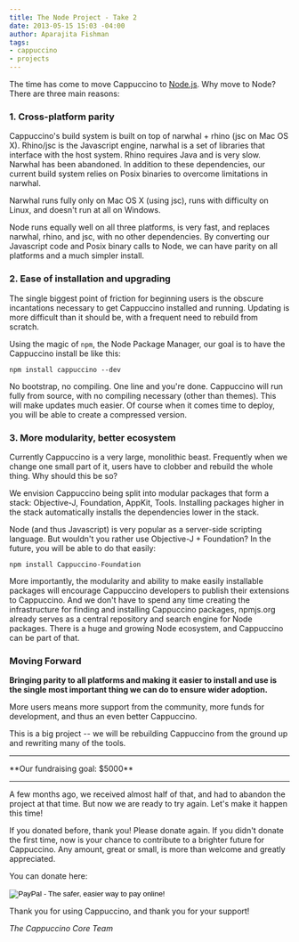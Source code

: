 ```yaml
---
title: The Node Project - Take 2
date: 2013-05-15 15:03 -04:00
author: Aparajita Fishman
tags:
- cappuccino
- projects
---
```


The time has come to move Cappuccino to [Node.js](nodejs.org). Why move to Node? There are three main reasons:

### 1. Cross-platform parity

Cappuccino's build system is built on top of narwhal + rhino (jsc on Mac OS X). Rhino/jsc is the Javascript engine, narwhal is a set of libraries that interface with the host system. Rhino requires Java and is very slow. Narwhal has been abandoned. In addition to these dependencies, our current build system relies on Posix binaries to overcome limitations in narwhal.

Narwhal runs fully only on Mac OS X (using jsc), runs with difficulty on Linux, and doesn't run at all on Windows.

Node runs equally well on all three platforms, is very fast, and replaces narwhal, rhino, and jsc, with no other dependencies. By converting our Javascript code and Posix binary calls to Node, we can have parity on all platforms and a much simpler install.

### 2. Ease of installation and upgrading

The single biggest point of friction for beginning users is the obscure incantations necessary to get Cappuccino installed and running. Updating is more difficult than it should be, with a frequent need to rebuild from scratch.

Using the magic of `npm`, the Node Package Manager, our goal is to have the Cappuccino install be like this:

    npm install cappuccino --dev

No bootstrap, no compiling. One line and you're done. Cappuccino will run fully from source, with no compiling necessary (other than themes). This will make updates much easier. Of course when it comes time to deploy, you will be able to create a compressed version.

### 3. More modularity, better ecosystem

Currently Cappuccino is a very large, monolithic beast. Frequently when we change one small part of it, users have to clobber and rebuild the whole thing. Why should this be so?

We envision Cappuccino being split into modular packages that form a stack: Objective-J, Foundation, AppKit, Tools. Installing packages higher in the stack automatically installs the dependencies lower in the stack.

Node (and thus Javascript) is very popular as a server-side scripting language. But wouldn't you rather use Objective-J + Foundation? In the future, you will be able to do that easily:

    npm install Cappuccino-Foundation

More importantly, the modularity and ability to make easily installable packages will encourage Cappuccino developers to publish their extensions to Cappuccino. And we don't have to spend any time creating the infrastructure for finding and installing Cappuccino packages, npmjs.org already serves as a central repository and search engine for Node packages. There is a huge and growing Node ecosystem, and Cappuccino can be part of that.


### Moving Forward

**Bringing parity to all platforms and making it easier to install and use is the single most important thing we can do to ensure wider adoption.**

More users means more support from the community, more funds for development, and thus an even better Cappuccino.

This is a big project -- we will be rebuilding Cappuccino from the ground up and rewriting many of the tools.

<hr>
**Our fundraising goal: $5000**
<hr>

A few months ago, we received almost half of that, and had to abandon the project at that time. But now we are ready to try again. Let's make it happen this time!

If you donated before, thank you! Please donate again. If you didn't donate the first time, now is your chance to contribute to a brighter future for Cappuccino. Any amount, great or small, is more than welcome and greatly appreciated.

You can donate here:

<form action="https://www.paypal.com/cgi-bin/webscr" method="post" target="_top">
<input type="hidden" name="cmd" value="_s-xclick">
<input type="hidden" name="hosted_button_id" value="C2EG6R4LHBHT2">
<input type="image" src="http://www.aparajitaworld.com/cappuccino/Donate-button.png" border="0" name="submit" alt="PayPal - The safer, easier way to pay online!">
<img alt="" border="0" src="https://www.paypalobjects.com/en_US/i/scr/pixel.gif" width="1" height="1">
</form>

Thank you for using Cappuccino, and thank you for your support!

_The Cappuccino Core Team_
